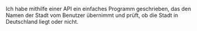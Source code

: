 Ich habe mithilfe einer API ein einfaches Programm geschrieben, das den Namen der Stadt vom Benutzer übernimmt und prüft, ob die Stadt in Deutschland liegt oder nicht.
